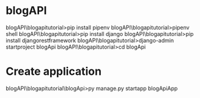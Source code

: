 # blogAPI

blogAPI\blogapitutorial>pip install pipenv
blogAPI\blogapitutorial>pipenv shell
blogAPI\blogapitutorial>pip install django
blogAPI\blogapitutorial>pip install djangorestframework
blogAPI\blogapitutorial>django-admin startproject blogApi
blogAPI\blogapitutorial>cd blogApi

# Create application
blogAPI\blogapitutorial\blogApi>py manage.py startapp blogApiApp

